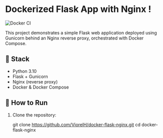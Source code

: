 # Dockerized Flask App with Nginx !

![Docker CI](https://github.com/ViorelH/docker-flask-nginx/actions/workflows/docker-build.yml/badge.svg)

This project demonstrates a simple Flask web application deployed using Gunicorn behind an Nginx reverse proxy, orchestrated with Docker Compose.

## 🔧 Stack

- Python 3.10
- Flask + Gunicorn
- Nginx (reverse proxy)
- Docker & Docker Compose

## 🚀 How to Run

1. Clone the repository:


   git clone https://github.com/ViorelH/docker-flask-nginx.git
   cd docker-flask-nginx



